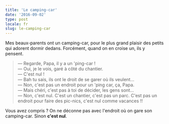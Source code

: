 ```yaml
---
title: 'Le camping-car'
date: '2016-09-02'
type: post
locale: fr
slug: le-camping-car
---
```


Mes beaux-parents ont un camping-car, pour le plus grand plaisir des petits qui adorent dormir dedans. Forcément, quand on en croise un, ils y pensent.

<!-- more -->

> — Regarde, Papa, il y a un 'ping-car !  
> — Oui, je le vois, garé à côté du chantier.  
> — C'est nul !  
> — Bah tu sais, ils ont le droit de se garer où ils veulent…  
> — Non, c'est pas un endroit pour un 'ping car, ça, Papa.  
> — Mais chéri, c'est pas à toi de décider, les gens sont…  
> — Non, c'est nul. C'est un chantier, c'est pas un parc. C'est pas un endroit pour faire des pic-nics, c'est nul comme vacances !!

Vous avez compris ? On ne déconne pas avec l'endroit où on gare son camping-car. Sinon **c'est nul**.
